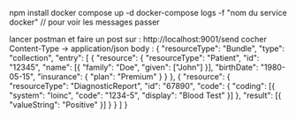 npm install
docker compose up -d 
docker-compose logs -f "nom du service docker" // pour voir les messages passer

lancer postman et faire un post sur : http://localhost:9001/send
cocher Content-Type -> application/json
body : 
{
  "resourceType": "Bundle",
  "type": "collection",
  "entry": [
    {
      "resource": {
        "resourceType": "Patient",
        "id": "12345",
        "name": [{ "family": "Doe", "given": ["John"] }],
        "birthDate": "1980-05-15",
        "insurance": { "plan": "Premium" }
      }
    },
    {
      "resource": {
        "resourceType": "DiagnosticReport",
        "id": "67890",
        "code": { "coding": [{ "system": "loinc", "code": "1234-5", "display": "Blood Test" }] },
        "result": [{ "valueString": "Positive" }]
      }
    }
  ]
}

